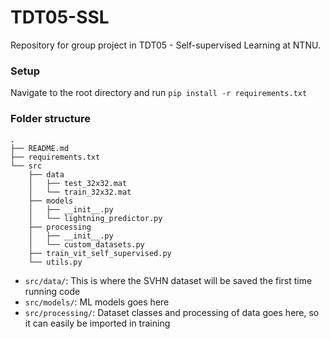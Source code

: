 # TDT05-SSL
Repository for group project in TDT05 - Self-supervised Learning at NTNU.

### Setup

Navigate to the root directory and run
```pip install -r requirements.txt```


### Folder structure
```
.
├── README.md
├── requirements.txt
└── src
    ├── data
    │   ├── test_32x32.mat
    │   └── train_32x32.mat
    ├── models
    │   ├── __init__.py
    │   └── lightning_predictor.py
    ├── processing
    │   ├── __init__.py
    │   └── custom_datasets.py
    ├── train_vit_self_supervised.py
    └── utils.py
```

- `src/data/`: This is where the SVHN dataset will be saved the first time running code
- `src/models/`: ML models goes here
- `src/processing/`: Dataset classes and processing of data goes here, so it can easily be imported in training
